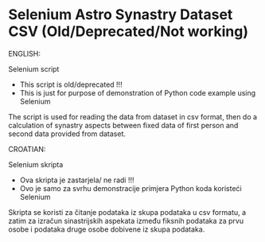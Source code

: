 # Selenium Astro Synastry Dataset CSV (Old/Deprecated/Not working)

ENGLISH:

Selenium script
- This script is old/deprecated !!!
- This is just for purpose of demonstration of Python code example using Selenium

The script is used for reading the data from dataset in csv format, then do a calculation
of synastry aspects between fixed data of first person and second data provided from dataset.


CROATIAN:

Selenium skripta
- Ova skripta je zastarjela/ ne radi !!!
- Ovo je samo za svrhu demonstracije primjera Python koda koristeći Selenium

Skripta se koristi za čitanje podataka iz skupa podataka u csv formatu, a zatim za izračun
sinastrijskih aspekata između fiksnih podataka za prvu osobe i podataka druge osobe dobivene 
iz skupa podataka.